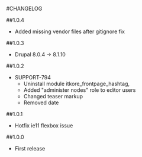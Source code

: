 #CHANGELOG

##1.0.4
 -  Added missing vendor files after gitignore fix  

##1.0.3
 -  Drupal  8.0.4 -> 8.1.10 

##1.0.2
 - SUPPORT-794
   - Uninstall module itkore_frontpage_hashtag,
   - Added "administer nodes" role to editor users
   - Changed teaser markup
   - Removed date

##1.0.1
 - Hotfix ie11 flexbox issue

##1.0.0
 - First release